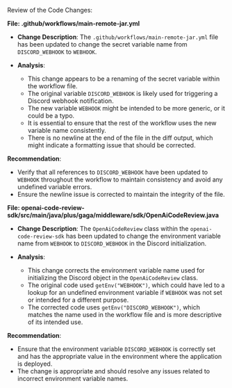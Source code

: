 Review of the Code Changes:

**File: .github/workflows/main-remote-jar.yml**

- **Change Description**: The `.github/workflows/main-remote-jar.yml` file has been updated to change the secret variable name from `DISCORD_WEBHOOK` to `WEBHOOK`.
  
- **Analysis**:
  - This change appears to be a renaming of the secret variable within the workflow file.
  - The original variable `DISCORD_WEBHOOK` is likely used for triggering a Discord webhook notification.
  - The new variable `WEBHOOK` might be intended to be more generic, or it could be a typo.
  - It is essential to ensure that the rest of the workflow uses the new variable name consistently.
  - There is no newline at the end of the file in the diff output, which might indicate a formatting issue that should be corrected.

**Recommendation**: 
- Verify that all references to `DISCORD_WEBHOOK` have been updated to `WEBHOOK` throughout the workflow to maintain consistency and avoid any undefined variable errors.
- Ensure the newline issue is corrected to maintain the integrity of the file.

**File: openai-code-review-sdk/src/main/java/plus/gaga/middleware/sdk/OpenAiCodeReview.java**

- **Change Description**: The `OpenAiCodeReview` class within the `openai-code-review-sdk` has been updated to change the environment variable name from `WEBHOOK` to `DISCORD_WEBHOOK` in the Discord initialization.

- **Analysis**:
  - This change corrects the environment variable name used for initializing the Discord object in the `OpenAiCodeReview` class.
  - The original code used `getEnv("WEBHOOK")`, which could have led to a lookup for an undefined environment variable if `WEBHOOK` was not set or intended for a different purpose.
  - The corrected code uses `getEnv("DISCORD_WEBHOOK")`, which matches the name used in the workflow file and is more descriptive of its intended use.

**Recommendation**:
- Ensure that the environment variable `DISCORD_WEBHOOK` is correctly set and has the appropriate value in the environment where the application is deployed.
- The change is appropriate and should resolve any issues related to incorrect environment variable names.